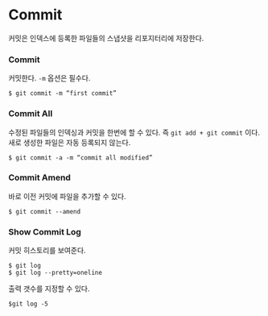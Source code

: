 # Commit

커밋은 인덱스에 등록한 파일들의 스냅샷을 리포지터리에 저장한다.

### Commit

커밋한다. `-m` 옵션은 필수다.

	$ git commit -m “first commit”


### Commit All

수정된 파일들의 인덱싱과 커밋을 한번에 할 수 있다.
즉 `git add + git commit` 이다.
새로 생성한 파일은 자동 등록되지 않는다.

	$ git commit -a -m “commit all modified” 

### Commit Amend

바로 이전 커밋에 파일을 추가할 수 있다.

	$ git commit --amend


### Show Commit Log

커밋 히스토리를 보여준다.

	$ git log
	$ git log --pretty=oneline

	
출력 갯수를 지정할 수 있다.
	
	$git log -5
